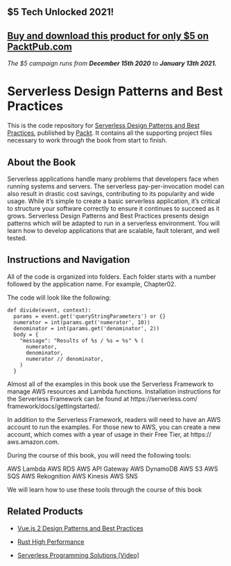 ## $5 Tech Unlocked 2021!
[Buy and download this product for only $5 on PacktPub.com](https://www.packtpub.com/)
-----
*The $5 campaign         runs from __December 15th 2020__ to __January 13th 2021.__*


# Serverless Design Patterns and Best Practices
This is the code repository for [Serverless Design Patterns and Best Practices](https://www.packtpub.com/application-development/serverless-design-patterns-and-best-practices?utm_source=github&utm_medium=repository&utm_campaign=9781788620642), published by [Packt](https://www.packtpub.com/?utm_source=github). It contains all the supporting project files necessary to work through the book from start to finish.
## About the Book
Serverless applications handle many problems that developers face when running systems and servers. The serverless pay-per-invocation model can also result in drastic cost savings, contributing to its popularity and wide usage. While it’s simple to create a basic serverless application, it’s critical to structure your software correctly to ensure it continues to succeed as it grows. Serverless Design Patterns and Best Practices presents design patterns which will be adapted to run in a serverless environment. You will learn how to develop applications that are scalable, fault tolerant, and well tested.

## Instructions and Navigation
All of the code is organized into folders. Each folder starts with a number followed by the application name. For example, Chapter02.



The code will look like the following:
```
def divide(event, context):
  params = event.get('queryStringParameters') or {}
  numerator = int(params.get('numerator', 10))
  denominator = int(params.get('denominator', 2))
  body = {
    "message": "Results of %s / %s = %s" % (
      numerator,
      denominator,
      numerator // denominator,
    )
  }
```

Almost all of the examples in this book use the Serverless Framework to manage AWS resources and Lambda functions. Installation instructions for the Serverless Framework can be found at https:/​/​serverless.​com/​framework/​docs/​gettingstarted/​.

In addition to the Serverless Framework, readers will need to have an AWS account to run the examples. For those new to AWS, you can create a new account, which comes with a year of usage in their Free Tier, at https:/​/​aws.amazon.​com.


During the course of this book, you will need the following tools:

AWS Lambda
AWS RDS
AWS API Gateway
AWS DynamoDB
AWS S3
AWS SQS
AWS Rekognition
AWS Kinesis
AWS SNS


We will learn how to use these tools through the course of this book

## Related Products
* [Vue.js 2 Design Patterns and Best Practices](https://www.packtpub.com/web-development/vuejs-design-patterns-and-best-practices?utm_source=github&utm_medium=repository&utm_campaign=9781788839792)

* [Rust High Performance](https://www.packtpub.com/application-development/rust-high-performance?utm_source=github&utm_medium=repository&utm_campaign=9781788399487)

* [Serverless Programming Solutions [Video]](https://www.packtpub.com/application-development/serverless-programming-solutions-video?utm_source=github&utm_medium=repository&utm_campaign=9781788622325)
